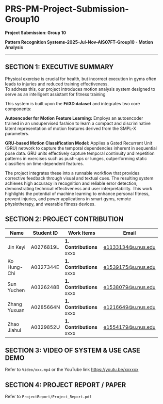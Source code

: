 # PRS-PM-Project-Submission-Group10

**Project Submission: Group 10** 

**Pattern Recognition Systems-2025-Jul-Nov-AIS07FT-Group10 - Motion Analysis** 

------------------------------------
## **SECTION 1: EXECUTIVE SUMMARY**

Physical exercise is crucial for health, but incorrect execution in gyms often leads to injuries and reduced training effectiveness.   
To address this, our project introduces motion analysis system designed to serve as an intelligent assistant for fitness training

This system is built upon the **Fit3D dataset** and integrates two core components:

**Autoencoder for Motion Feature Learning:** Employs an autoencoder trained in an unsupervised fashion to learn a compact and discriminative latent representation of motion features derived from the SMPL-X parameters.

**GRU-based Motion Classification Model:** Applies a Gated Recurrent Unit
(GRU) network to capture the temporal dependencies inherent in sequential pose data. GRU units effectively capture temporal continuity and repetition patterns in exercises such as push-ups or lunges, outperforming static classifiers on time-dependent features.

The project integrates these into a runnable workflow that provides corrective feedback through visual and textual cues. The resulting system achieves high accuracy in recognition and reliable error detection, demonstrating technical effectiveness and user interpretability. This work highlights the potential of machine learning to enhance personal fitness, prevent injuries, and power applications in smart gyms, remote physiotherapy, and wearable fitness devices.


## **SECTION 2: PROJECT CONTRIBUTION**

| Name         | Student ID | Work Items | Email              |
|--------------|------------|------------|--------------------|
| Jin Keyi     | A0276819L  | **1. Contributions** xxxx | e1133134@u.nus.edu |
| Ko Hung-Chi  | A0327344E  | **1. Contributions** xxxx | e1539175@u.nus.edu |
| Sun Yuchen   | A0326248B  | **1. Contributions** xxxx | e1538079@u.nus.edu |
| Zhang Yuxuan | A0285664N  | **1. Contributions** xxxx | e1216649@u.nus.edu |
| Zhao Jiahui  | A0329852U  | **1. Contributions** xxxx | e1554179@u.nus.edu |



## **SECTION 3: VIDEO OF SYSTEM & USE CASE DEMO**

Refer to `Video/xxx.mp4` or the YouTube link https://youtu.be/xxxxxx


## **SECTION 4: PROJECT REPORT / PAPER**

Refer to `ProjectReport/Project_Report.pdf`


